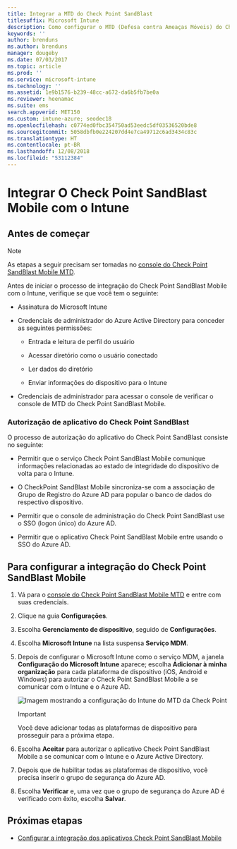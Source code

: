 ```yaml
---
title: Integrar a MTD do Check Point SandBlast
titlesuffix: Microsoft Intune
description: Como configurar o MTD (Defesa contra Ameaças Móveis) do Check Point SandBlast com o Intune para controlar o acesso de dispositivos móveis aos seus recursos corporativos.
keywords: ''
author: brenduns
ms.author: brenduns
manager: dougeby
ms.date: 07/03/2017
ms.topic: article
ms.prod: ''
ms.service: microsoft-intune
ms.technology: ''
ms.assetid: 1e9b1576-b239-48cc-a672-da6b5fb7be0a
ms.reviewer: heenamac
ms.suite: ems
search.appverid: MET150
ms.custom: intune-azure; seodec18
ms.openlocfilehash: c0774ed0fbc354750ad53eedc5df03536520bde8
ms.sourcegitcommit: 5058dbfb0e224207dd4e7ca49712c6ad3434c83c
ms.translationtype: HT
ms.contentlocale: pt-BR
ms.lasthandoff: 12/08/2018
ms.locfileid: "53112384"
---
```

# <a name="integrate-check-point-sandblast-mobile-with-intune"></a>Integrar O Check Point SandBlast Mobile com o Intune

## <a name="before-you-begin"></a>Antes de começar

> [!NOTE] 
> As etapas a seguir precisam ser tomadas no [console do Check Point SandBlast Mobile MTD](https://intune-4.eu1.locsec.net/).

Antes de iniciar o processo de integração do Check Point SandBlast Mobile com o Intune, verifique se que você tem o seguinte:

-   Assinatura do Microsoft Intune

-   Credenciais de administrador do Azure Active Directory para conceder as seguintes permissões:

    -   Entrada e leitura de perfil do usuário

    -   Acessar diretório como o usuário conectado

    -   Ler dados do diretório

    -   Enviar informações do dispositivo para o Intune

-   Credenciais de administrador para acessar o console de verificar o console de MTD do Check Point SandBlast Mobile.

### <a name="check-point-sandblast-app-authorization"></a>Autorização de aplicativo do Check Point SandBlast

O processo de autorização do aplicativo do Check Point SandBlast consiste no seguinte:

-   Permitir que o serviço Check Point SandBlast Mobile comunique informações relacionadas ao estado de integridade do dispositivo de volta para o Intune.

-   O CheckPoint SandBlast Mobile sincroniza-se com a associação de Grupo de Registro do Azure AD para popular o banco de dados do respectivo dispositivo.

-   Permitir que o console de administração do Check Point SandBlast use o SSO (logon único) do Azure AD.

-   Permitir que o aplicativo Check Point SandBlast Mobile entre usando o SSO do Azure AD.

## <a name="to-set-up-check-point-sandblast-mobile-integration"></a>Para configurar a integração do Check Point SandBlast Mobile

1.  Vá para o [console do Check Point SandBlast Mobile MTD](https://intune-4.eu1.locsec.net/) e entre com suas credenciais.

2.  Clique na guia **Configurações**.

3.  Escolha **Gerenciamento de dispositivo**, seguido de **Configurações**.

4.  Escolha **Microsoft Intune** na lista suspensa **Serviço MDM**.

5.  Depois de configurar o Microsoft Intune como o serviço MDM, a janela **Configuração do Microsoft Intune** aparece; escolha **Adicionar à minha organização** para cada plataforma de dispositivo (iOS, Android e Windows) para autorizar o Check Point SandBlast Mobile a se comunicar com o Intune e o Azure AD.

    ![Imagem mostrando a configuração do Intune do MTD da Check Point](./media/checkpoint-MTD-1.PNG)

    > [!IMPORTANT]
    > Você deve adicionar todas as plataformas de dispositivo para prosseguir para a próxima etapa.

6.  Escolha **Aceitar** para autorizar o aplicativo Check Point SandBlast Mobile a se comunicar com o Intune e o Azure Active Directory.

7.  Depois que de habilitar todas as plataformas de dispositivo, você precisa inserir o grupo de segurança do Azure AD.

8.  Escolha **Verificar** e, uma vez que o grupo de segurança do Azure AD é verificado com êxito, escolha **Salvar**.

## <a name="next-steps"></a>Próximas etapas

- [Configurar a integração dos aplicativos Check Point SandBlast Mobile](mtd-apps-ios-app-configuration-policy-add-assign.md)